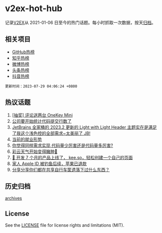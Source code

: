 # v2ex-hot-hub

 记录[V2EX](https://www.v2ex.com/)从 2021-01-06 日至今的热门话题。每小时抓取一次数据，按天[归档](archives)。
 
 ## 相关项目

- [GitHub热榜](https://github.com/snaildev/github-hot-hub)
- [知乎热榜](https://github.com/snaildev/zhihu-hot-hub)
- [微博热榜](https://github.com/snaildev/weibo-hot-hub)
- [头条热榜](https://github.com/snaildev/toutiao-hot-hub)
- [抖音热榜](https://github.com/snaildev/douyin-hot-hub)


 `更新时间：2023-07-29 04:06:24 +0800`

## 热议话题

1. [[抽奖] 评论送两台 OneKey Mini](https://www.v2ex.com/t/960398)
1. [公司要开始统计代码提交行数了](https://www.v2ex.com/t/960400)
1. [JetBrains 全家桶的 2023.2 更新的 Light with Light Header 主题实在是满足了我这个浅色控的全部需求~太美丽了 JB!](https://www.v2ex.com/t/960432)
1. [当前的就业形势](https://www.v2ex.com/t/960483)
1. [你觉得同样需求实现,代码量少厉害还是代码量多厉害?](https://www.v2ex.com/t/960424)
1. [彩云天气开始变得臃肿🤨](https://www.v2ex.com/t/960448)
1. [🐤 开发 7 个月的产品上线了， kee.so，轻松创建一个自己的页面](https://www.v2ex.com/t/960545)
1. [家人 Apple ID 被钓鱼后续，苹果已退款](https://www.v2ex.com/t/960465)
1. [分享分享你们都在共享自行车筐遗落下过什么东西？](https://www.v2ex.com/t/960562)

## 历史归档

[archives](archives)

## License

See the [LICENSE](LICENSE) file for license rights and limitations (MIT).

